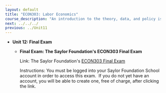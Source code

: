 ```yaml
---
layout: default
title: "ECON303: Labor Economics"
course_description: "An introduction to the theory, data, and policy issues related to labor markets as well as empirical analysis of labor market outcomes. Topics include: compensating wage differentials, labor mobility, unions, unemployment, human capital investments, and discrimination."
next: ../../../
previous: ../Unit11
---
```

-   **Unit 12: Final Exam**  
    -   **Final Exam: The Saylor Foundation's ECON303 Final Exam**

        Link: The Saylor Foundation's [ECON303 Final
        Exam](http://school.saylor.org/mod/quiz/view.php?id=254)  
           
         Instructions: You must be logged into your Saylor Foundation
        School account in order to access this exam.  If you do not yet
        have an account, you will be able to create one, free of charge,
        after clicking the link.
